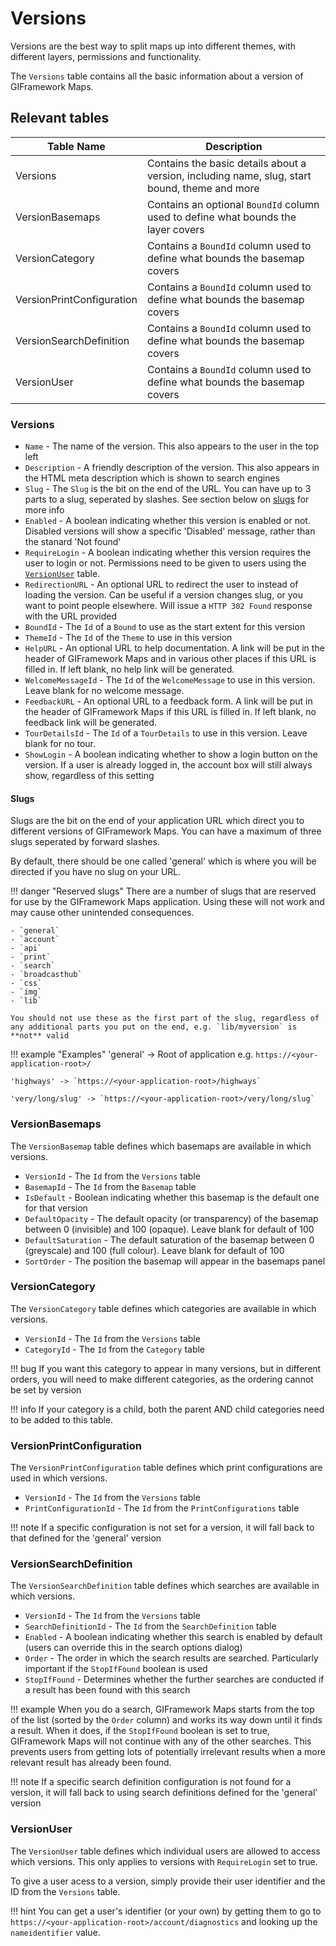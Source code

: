 # Versions

Versions are the best way to split maps up into different themes, with different layers, permissions and functionality.

The `Versions` table contains all the basic information about a version of GIFramework Maps. 

## Relevant tables

| Table Name                          | Description                          |
| ----------------------------------- | ------------------------------------ |
| Versions                            | Contains the basic details about a version, including name, slug, start bound, theme and more |
| VersionBasemaps                     | Contains an optional `BoundId` column used to define what bounds the layer covers |
| VersionCategory                     | Contains a `BoundId` column used to define what bounds the basemap covers |
| VersionPrintConfiguration           | Contains a `BoundId` column used to define what bounds the basemap covers |
| VersionSearchDefinition             | Contains a `BoundId` column used to define what bounds the basemap covers |
| VersionUser                         | Contains a `BoundId` column used to define what bounds the basemap covers |

### Versions

- `Name` - The name of the version. This also appears to the user in the top left
- `Description` - A friendly description of the version. This also appears in the HTML meta description which is shown to search engines
- `Slug` - The `Slug` is the bit on the end of the URL. You can have up to 3 parts to a slug, seperated by slashes. See section below on [slugs](#slugs) for more info
- `Enabled` - A boolean indicating whether this version is enabled or not. Disabled versions will show a specific 'Disabled' message, rather than the stanard 'Not found'
- `RequireLogin` - A boolean indicating whether this version requires the user to login or not. Permissions need to be given to users using the [`VersionUser`](#versionuser) table.
- `RedirectionURL` - An optional URL to redirect the user to instead of loading the version. Can be useful if a version changes slug, or you want to point people elsewhere. Will issue a `HTTP 302 Found` response with the URL provided
- `BoundId` - The `Id` of a `Bound` to use as the start extent for this version
- `ThemeId` - The `Id` of the `Theme` to use in this version
- `HelpURL` - An optional URL to help documentation. A link will be put in the header of GIFramework Maps and in various other places if this URL is filled in. If left blank, no help link will be generated.
- `WelcomeMessageId` - The `Id` of the `WelcomeMessage` to use in this version. Leave blank for no welcome message.
- `FeedbackURL` - An optional URL to a feedback form. A link will be put in the header of GIFramework Maps if this URL is filled in. If left blank, no feedback link will be generated.
- `TourDetailsId` - The `Id` of a `TourDetails` to use in this version. Leave blank for no tour.
- `ShowLogin` - A boolean indicating whether to show a login button on the version. If a user is already logged in, the account box will still always show, regardless of this setting

#### Slugs

Slugs are the bit on the end of your application URL which direct you to different versions of GIFramework Maps. You can have a maximum of three slugs seperated by forward slashes. 

By default, there should be one called 'general' which is where you will be directed if you have no slug on your URL.

!!! danger "Reserved slugs"
    There are a number of slugs that are reserved for use by the GIFramework Maps application. Using these will not work and may cause other unintended consequences. 
    
    - `general`
    - `account`
    - `api`
    - `print`
    - `search`
    - `broadcasthub`
    - `css`
    - `img`
    - `lib`

    You should not use these as the first part of the slug, regardless of any additional parts you put on the end, e.g. `lib/myversion` is **not** valid



!!! example "Examples"
    'general' -> Root of application e.g. `https://<your-application-root>/`

    'highways' -> `https://<your-application-root>/highways`

    'very/long/slug' -> `https://<your-application-root>/very/long/slug`


    

### VersionBasemaps

The `VersionBasemap` table defines which basemaps are available in which versions.

- `VersionId` - The `Id` from the `Versions` table
- `BasemapId` - The `Id` from the `Basemap` table
- `IsDefault` - Boolean indicating whether this basemap is the default one for that version
- `DefaultOpacity` - The default opacity (or transparency) of the basemap between 0 (invisible) and 100 (opaque). Leave blank for default of 100
- `DefaultSaturation` - The default saturation of the basemap between 0 (greyscale) and 100 (full colour). Leave blank for default of 100
- `SortOrder` - The position the basemap will appear in the basemaps panel

### VersionCategory

The `VersionCategory` table defines which categories are available in which versions.

- `VersionId` - The `Id` from the `Versions` table
- `CategoryId` - The `Id` from the `Category` table

!!! bug
    If you want this category to appear in many versions, but in different orders, you will need to make different categories, as the ordering cannot be set by version

!!! info
    If your category is a child, both the parent AND child categories need to be added to this table.

### VersionPrintConfiguration

The `VersionPrintConfiguration` table defines which print configurations are used in which versions.

- `VersionId` - The `Id` from the `Versions` table
- `PrintConfigurationId` - The `Id` from the `PrintConfigurations` table

!!! note
    If a specific configuration is not set for a version, it will fall back to that defined for the 'general' version

### VersionSearchDefinition

The `VersionSearchDefinition` table defines which searches are available in which versions.

- `VersionId` - The `Id` from the `Versions` table
- `SearchDefinitionId` - The `Id` from the `SearchDefinition` table
- `Enabled` - A boolean indicating whether this search is enabled by default (users can override this in the search options dialog)
- `Order` - The order in which the search results are searched. Particularly important if the `StopIfFound` boolean is used
- `StopIfFound` - Determines whether the further searches are conducted if a result has been found with this search

!!! example
    When you do a search, GIFramework Maps starts from the top of the list (sorted by the `Order` column) and works its way down until it finds a result. When it does, if the `StopIfFound` boolean is set to true, GIFramework Maps will not continue with any of the other searches. This prevents users from getting lots of potentially irrelevant results when a more relevant result has already been found. 

!!! note
    If a specific search definition configuration is not found for a version, it will fall back to using search definitions defined for the 'general' version

### VersionUser

The `VersionUser` table defines which individual users are allowed to access which versions. This only applies to versions with `RequireLogin` set to true.

To give a user acess to a version, simply provide their user identifier and the ID from the `Versions` table.

!!! hint
    You can get a user's identifier (or your own) by getting them to go to `https://<your-application-root>/account/diagnostics` and looking up the `nameidentifier` value.